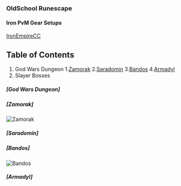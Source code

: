 ### OldSchool Runescape
#### Iron PvM Gear Setups
[IronEmpireCC](https://discord.com/invite/ironempire)

## Table of Contents

1. God Wars Dungeon
       1.[Zamorak](#zamorak)
       2.[Saradomin](#saradomin)
       3.[Bandos](#bandos)
       4.[Armadyl](#armadyl)
2. Slayer Bosses
       
#####  [God Wars Dungeon]
#####  [Zamorak]
![Zamorak](https://i.imgur.com/KMdFBA3.png)
#####  [Saradomin]
#####  [Bandos]
![Bandos](https://i.imgur.com/13Ybpsi.png)
#####  [Armadyl]

